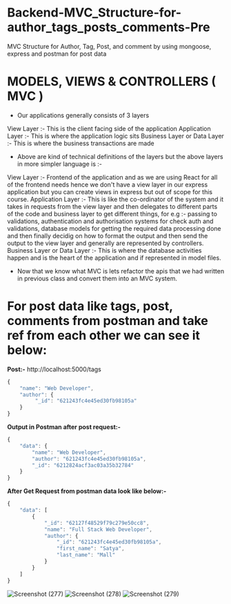 # Backend-MVC_Structure-for-author_tags_posts_comments-Pre
MVC Structure for Author, Tag, Post, and comment by using mongoose, express and postman for post data

# MODELS, VIEWS & CONTROLLERS ( MVC )

- Our applications generally consists of 3 layers

View Layer :- This is the client facing side of the application
Application Layer :- This is where the application logic sits
Business Layer or Data Layer :- This is where the business transactions are made

- Above are kind of technical definitions of the layers but the above layers in more simpler language is :-

View Layer :- Frontend of the application and as we are using React for all of the frontend needs hence we don't have a view layer in our express application but you can create views in express but out of scope for this course.
Application Layer :- This is like the co-ordinator of the system and it takes in requests from the view layer and then delegates to different parts of the code and business layer to get different things, for e.g :- passing to validations, authentication and authorisation systems for check auth and validations, database models for getting the required data processing done and then finally decidig on how to format the output and then send the output to the view layer and generally are represented by controllers.
Business Layer or Data Layer :- This is where the database activities happen and is the heart of the application and if represented in model files.

- Now that we know what MVC is lets refactor the apis that we had written in previous class and convert them into an MVC system.

# For post data like tags, post, comments from postman and take ref from each other we can see it below:

**Post:-** http://localhost:5000/tags
```js
{
    "name": "Web Developer",
    "author": {
         "_id": "621243fc4e45ed30fb98105a"
    }
}
```
**Output in Postman after post request:-**
```js
{
    "data": {
        "name": "Web Developer",
        "author": "621243fc4e45ed30fb98105a",
        "_id": "6212824acf3ac03a35b32784"
    }
}
```

**After Get Request from postman data look like below:-**

```js
{
    "data": [
        {
            "_id": "62127f48529f79c279e50cc8",
            "name": "Full Stack Web Developer",
            "author": {
                "_id": "621243fc4e45ed30fb98105a",
                "first_name": "Satya",
                "last_name": "Mall"
            }
        }
    ]
}
```

![Screenshot (277)](https://user-images.githubusercontent.com/80479635/154857212-5614bdb6-1242-4328-8478-a128c68523bb.png)
![Screenshot (278)](https://user-images.githubusercontent.com/80479635/154857220-583aff7e-a5f0-4bdf-8fc8-17ab90f87242.png)
![Screenshot (279)](https://user-images.githubusercontent.com/80479635/154857229-c47896b7-f3c8-41a5-84fb-7f9b8dc6daa7.png)





